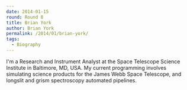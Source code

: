 ```yaml
---
date: 2014-01-15
round: Round 8
title: Brian York
author: Brian York
permalink: /2014/01/brian-york/
tags:
  - Biography
---
```

I'm a Research and Instrument Analyst at the Space Telescope Science Institute in Baltimore, MD, USA. My current programming involves simulating science products for the James Webb Space Telescope, and longslit and grism spectroscopy automated pipelines.
